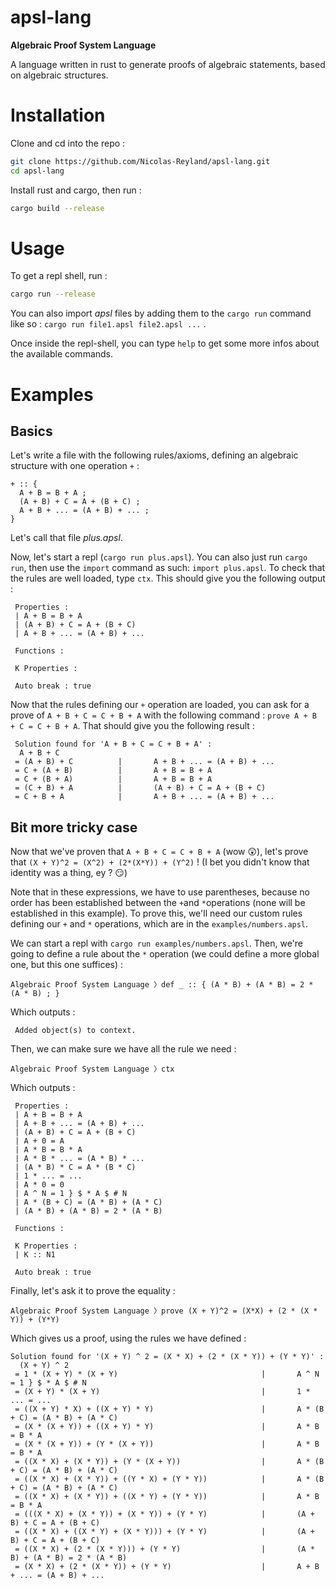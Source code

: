 # apsl-lang
**Algebraic Proof System Language**

A language written in rust to generate proofs of algebraic statements, based on algebraic structures.

# Installation

Clone and cd into the repo :
```sh
git clone https://github.com/Nicolas-Reyland/apsl-lang.git
cd apsl-lang
```

Install rust and cargo, then run :
```sh
cargo build --release
```

# Usage
To get a repl shell, run :

```sh
cargo run --release
```

You can also import *apsl* files by adding them to the `cargo run` command like so : `cargo run file1.apsl file2.apsl ...` .

Once inside the repl-shell, you can type `help` to get some more infos about the available commands.

# Examples

## Basics
Let's write a file with the following rules/axioms, defining an algebraic structure with one operation `+` :
```
+ :: {
  A + B = B + A ;
  (A + B) + C = A + (B + C) ;
  A + B + ... = (A + B) + ... ;
}
```
Let's call that file *plus.apsl*.

Now, let's start a repl (`cargo run plus.apsl`). You can also just run `cargo run`, then use the `import` command as such: `import plus.apsl`.
To check that the rules are well loaded, type `ctx`. This should give you the following output :
```
 Properties :
 | A + B = B + A
 | (A + B) + C = A + (B + C)
 | A + B + ... = (A + B) + ...

 Functions :

 K Properties :

 Auto break : true
```

Now that the rules defining our `+` operation are loaded, you can ask for a prove of `A + B + C = C + B + A` with the following command : `prove A + B + C = C + B + A`. That should give you the following result :

```
 Solution found for 'A + B + C = C + B + A' :
  A + B + C
 = (A + B) + C          |       A + B + ... = (A + B) + ...
 = C + (A + B)          |       A + B = B + A
 = C + (B + A)          |       A + B = B + A
 = (C + B) + A          |       (A + B) + C = A + (B + C)
 = C + B + A            |       A + B + ... = (A + B) + ...

```

## Bit more tricky case
Now that we've proven that `A + B + C = C + B + A` (wow 😲), let's prove that `(X + Y)^2 = (X^2) + (2*(X*Y)) + (Y^2)` ! (I bet you didn't know that identity was a thing, ey ? 😏)

Note that in these expressions, we have to use parentheses, because no order has been established between the `+`and `*`operations (none will be established in this example). To prove this, we'll need our custom rules defining our `+` and `*` operations, which are in the `examples/numbers.apsl`.

We can start a repl with `cargo run examples/numbers.apsl`.
Then, we're going to define a rule about the `*` operation (we could define a more global one, but this one suffices) :
```
Algebraic Proof System Language 〉def _ :: { (A * B) + (A * B) = 2 * (A * B) ; }
```
Which outputs :
```
 Added object(s) to context.
```

Then, we can make sure we have all the rule we need :
```
Algebraic Proof System Language 〉ctx
```
Which outputs :
```
 Properties :
 | A + B = B + A
 | A + B + ... = (A + B) + ...
 | (A + B) + C = A + (B + C)
 | A + 0 = A
 | A * B = B * A
 | A * B * ... = (A * B) * ...
 | (A * B) * C = A * (B * C)
 | 1 * ... = ...
 | A * 0 = 0
 | A ^ N = 1 } $ * A $ # N
 | A * (B + C) = (A * B) + (A * C)
 | (A * B) + (A * B) = 2 * (A * B)

 Functions :

 K Properties :
 | K :: N1

 Auto break : true

```

Finally, let's ask it to prove the equality :
```
Algebraic Proof System Language 〉prove (X + Y)^2 = (X*X) + (2 * (X * Y)) + (Y*Y)
```
Which gives us a proof, using the rules we have defined :
```
Solution found for '(X + Y) ^ 2 = (X * X) + (2 * (X * Y)) + (Y * Y)' :
  (X + Y) ^ 2
 = 1 * (X + Y) * (X + Y)                                |       A ^ N = 1 } $ * A $ # N
 = (X + Y) * (X + Y)                                    |       1 * ... = ...
 = ((X + Y) * X) + ((X + Y) * Y)                        |       A * (B + C) = (A * B) + (A * C)
 = (X * (X + Y)) + ((X + Y) * Y)                        |       A * B = B * A
 = (X * (X + Y)) + (Y * (X + Y))                        |       A * B = B * A
 = ((X * X) + (X * Y)) + (Y * (X + Y))                  |       A * (B + C) = (A * B) + (A * C)
 = ((X * X) + (X * Y)) + ((Y * X) + (Y * Y))            |       A * (B + C) = (A * B) + (A * C)
 = ((X * X) + (X * Y)) + ((X * Y) + (Y * Y))            |       A * B = B * A
 = (((X * X) + (X * Y)) + (X * Y)) + (Y * Y)            |       (A + B) + C = A + (B + C)
 = ((X * X) + ((X * Y) + (X * Y))) + (Y * Y)            |       (A + B) + C = A + (B + C)
 = ((X * X) + (2 * (X * Y))) + (Y * Y)                  |       (A * B) + (A * B) = 2 * (A * B)
 = (X * X) + (2 * (X * Y)) + (Y * Y)                    |       A + B + ... = (A + B) + ...

```

